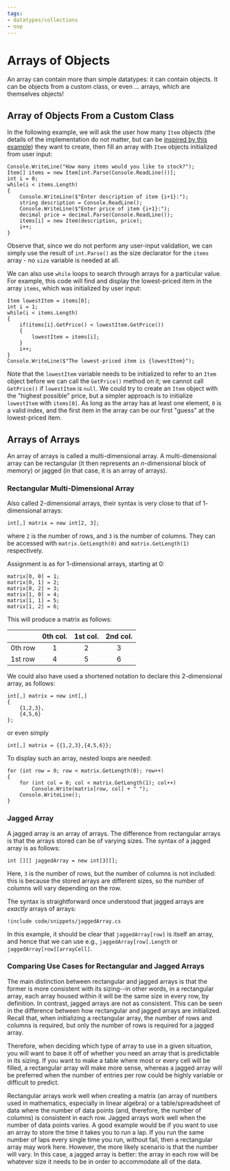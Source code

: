 ```yaml
---
tags:
- datatypes/collections
- oop
---
```


# Arrays of Objects

An array can contain more than simple datatypes: it can contain objects.
It can be objects from a custom class, or even … arrays, which are themselves objects!

## Array of Objects From a Custom Class

In the following example, we will ask the user how many `Item` objects (the details of the implementation do not matter, but can be [inspired by this example](./lectures/flow/control_flow_and_classes#setters-with-input-validation)) they want to create, then fill an array with `Item` objects initialized from user input:

```
Console.WriteLine("How many items would you like to stock?");
Item[] items = new Item[int.Parse(Console.ReadLine())];
int i = 0;
while(i < items.Length)
{
    Console.WriteLine($"Enter description of item {i+1}:");
    string description = Console.ReadLine();
    Console.WriteLine($"Enter price of item {i+1}:");
    decimal price = decimal.Parse(Console.ReadLine());
    items[i] = new Item(description, price);
    i++;
}
```

Observe that, since we do not perform any user-input validation, we can simply use the result of `int.Parse()` as the size declarator for the `items` array - no `size` variable is needed at all.

We can also use `while` loops to search through arrays for a particular value. For example, this code will find and display the lowest-priced item in the array `items`, which was initialized by user input:

```
Item lowestItem = items[0];
int i = 1;
while(i < items.Length)
{
    if(items[i].GetPrice() < lowestItem.GetPrice())
    {
        lowestItem = items[i];
    }
    i++;
}
Console.WriteLine($"The lowest-priced item is {lowestItem}");
```

Note that the `lowestItem` variable needs to be initialized to refer to an `Item` object before we can call the `GetPrice()` method on it; we cannot call `GetPrice()` if `lowestItem` is `null`. We could try to create an `Item` object with the "highest possible" price, but a simpler approach is to initialize `lowestItem` with `items[0]`. As long as the array has at  least one element, `0` is a valid index, and the first item in the array can be our first "guess" at the lowest-priced item.

## Arrays of Arrays

An array of arrays is called a multi-dimensional array.
A multi-dimensional array can be rectangular (it then represents an $n$-dimensional block of memory) or jagged (in that case, it is an array of arrays).

### Rectangular Multi-Dimensional Array

Also called $2$-dimensional arrays, their syntax is very close to that of $1$-dimensional arrays:

```
int[,] matrix = new int[2, 3];
```

where `2` is the number of rows, and `3` is the number of columns.
They can be accessed with `matrix.GetLength(0)` and `matrix.GetLength(1)` respectively.

Assignment is as for $1$-dimensional arrays, starting at $0$:

```
matrix[0, 0] = 1;
matrix[0, 1] = 2;
matrix[0, 2] = 3;
matrix[1, 0] = 4;
matrix[1, 1] = 5;
matrix[1, 2] = 6;
```

This will produce a matrix as follows:

        | 0th col. | 1st col. | 2nd col. |
------- | :---:    | :---:    | :---:    | 
0th row |   1      |   2      |    3     |
1st row |   4      |   5      |    6     |

We could also have used a shortened notation to declare this $2$-dimensional array, as follows:

```
int[,] matrix = new int[,]
{
    {1,2,3},
    {4,5,6}
};
```

or even simply

```
int[,] matrix = {{1,2,3},{4,5,6}};
```

To display such an array, nested loops are needed:

```
for (int row = 0; row < matrix.GetLength(0); row++)
{
    for (int col = 0; col < matrix.GetLength(1); col++)
        Console.Write(matrix[row, col] + " ");
    Console.WriteLine();
}
```

### Jagged Array

A jagged array is an array of arrays.
The difference from rectangular arrays is that the arrays stored can be of varying sizes. The syntax of a jagged array is as follows:

```
int [][] jaggedArray = new int[3][];
```

Here, `3` is the number of rows, but the number of columns is not included: this is because the stored arrays are different sizes, so the number of columns will vary depending on the row.

The syntax is straightforward once understood that jagged arrays are *exactly* arrays of arrays: 

``` 
!include code/snippets/jaggedArray.cs
```

In this example, it should be clear that `jaggedArray[row]` is itself an array, and hence that we can use e.g., `jaggedArray[row].Length` or `jaggedArray[row][arrayCell]`.

### Comparing Use Cases for Rectangular and Jagged Arrays

The main distinction between rectangular and jagged arrays is that the former is more consistent with its sizing--in other words, in a rectangular array, each array housed within it will be the same size in every row, by definition. In contrast, jagged arrays are not as consistent. This can be seen in the difference between how rectangular and jagged arrays are initialized. Recall that, when initializing a rectangular array, the number of rows and columns is required, but only the number of rows is required for a jagged array.

Therefore, when deciding which type of array to use in a given situation, you will want to base it off of whether you need an array that is predictable in its sizing. If you want to make a table where most or every cell will be filled, a rectangular array will make more sense, whereas a jagged array will be preferred when the number of entries per row could be highly variable or difficult to predict.

Rectangular arrays work well when creating a matrix (an array of numbers used in mathematics, especially in linear algebra) or a table/spreadsheet of data where the number of data points (and, therefore, the number of columns) is consistent in each row. Jagged arrays work well when the number of data points varies. A good example would be if you want to use an array to store the time it takes you to run a lap. If you run the same number of laps every single time you run, without fail, then a rectangular array may work here. However, the more likely scenario is that the number will vary. In this case, a jagged array is better: the array in each row will be whatever size it needs to be in order to accommodate all of the data.
